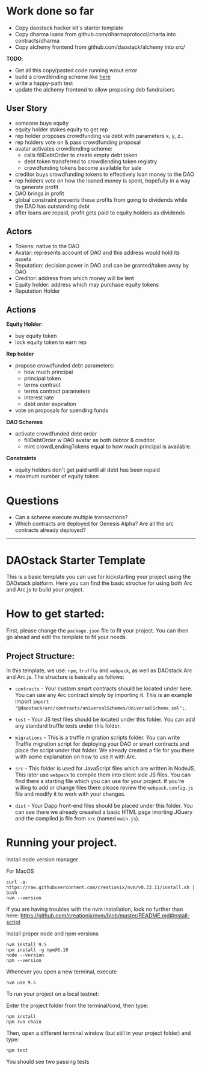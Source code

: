 # Work done so far

 - Copy daostack hacker kit's starter template
 - Copy dharma loans from github.com/dharmaprotocol/charta into contracts/dharma
 - Copy alchemy frontend from github.com/daostack/alchemy into src/

**TODO**:
 - Get all this copy/pasted code running w/out error
 - build a crowdlending scheme like [here](https://github.com/daostack/DAOstack-Hackers-Kit/blob/master/peepeth-dao-example/contracts/PeepScheme.sol)
 - write a happy-path test
 - update the alchemy frontend to allow proposing deb fundraisers

## User Story
 - someone buys equity
 - equity holder stakes equity to get rep
 - rep holder proposes crowdfunding via debt with parameters x, y, z..
 - rep holders vote on & pass crowdfunding proposal
 - avatar activates crowdlending scheme:
   - calls fillDebtOrder to create empty debt token
   - debt token transferred to crowdlending token registry
   - crowdfunding tokens become available for sale
 - creditor buys crowdfunding tokens to effectively loan money to the DAO
 - rep holders vote on how the loaned money is spent, hopefully in a way to generate profit
 - DAO brings in profit
 - global constraint prevents these profits from going to dividends while the DAO has outstanding debt
 - after loans are repaid, profit gets paid to equity holders as dividends

## Actors
- Tokens: native to the DAO
- Avatar: represents account of DAO and this address would hold its assets
- Reputation: decision power in DAO and can be granted/taken away by DAO
- Creditor: address from which money will be lent
- Equity holder: address which may purchase equity tokens
- Reputation Holder

## Actions

**Equity Holder**:
 - buy equity token
 - lock equity token to earn rep

**Rep holder**
 - propose crowdfunded debt parameters:
   - how much principal
   - principal token
   - terms contract
   - terms contract parameters
   - interest rate
   - debt order expiration
 - vote on proposals for spending funds

**DAO Schemes**
 - activate crowdfunded debt order
   - fillDebtOrder w DAO avatar as both debtor & creditor.
   - mint crowdLendingTokens equal to how much principal is available.

**Constraints**
 - equity holders don't get paid until all debt has been repaid
 - maximum number of equity token

# Questions
 - Can a scheme execute multiple transactions?
 - Which contracts are deployed for Genesis Alpha? Are all the arc contracts already deployed?


---

# DAOstack Starter Template

This is a basic template you can use for kickstarting your project using the DAOstack platform.
Here you can find the basic structue for using both Arc and Arc.js to build your project.

# How to get started:

First, please change the `package.json` file to fit your project.
You can then go ahead and edit the template to fit your needs.

## Project Structure:

In this template, we use: `npm`, `truffle` and `webpack`, as well as DAOstack Arc and Arc.js.
The structure is basically as follows:

- `contracts` - Your custom smart contracts should be located under here. You can use any Arc contract simply by importing it. This is an example import `import "@daostack/arc/contracts/universalSchemes/UniversalScheme.sol";`.
- `test` - Your JS test files should be located under this folder. You can add any standard truffle tests under this folder.
- `migrations` - This is a truffle migration scripts folder. You can write Truffle migration script for deploying your DAO or smart contracts and place the script under that folder. We already created a file for you there wiith some explanation on how to use it with Arc.
- `src` - This folder is used for JavaScript files which are written in NodeJS. This later use `webpack` to compile them into client side JS files. You can find there a starting file which you can use for your project. If you're willing to add or change files there please review the `webpack.config.js` file and modify it to work with your changes.

- `dist` - Your Dapp front-end files should be placed under this folder. You can see there we already creaated a basic HTML page imorting JQuery and the compiled js file from `src` (named `main.js`).

# Running your project.

Install node version manager

For MacOS

```
curl -o- https://raw.githubusercontent.com/creationix/nvm/v0.33.11/install.sh | bash
nvm --version
```

If you are having troubles with the nvm installation, look no further than here: https://github.com/creationix/nvm/blob/master/README.md#install-script

Install proper node and npm versions

```
nvm install 9.5
npm install -g npm@5.10
node --version
npm --version
```

Whenever you open a new terminal, execute

```
nvm use 9.5
```

To run your project on a local testnet:

Enter the project folder from the terminal/cmd, then type:

```
npm install
npm run chain
```

Then, open a different terminal window (but still in your project folder) and type:

```
npm test
```

You should see two passing tests
